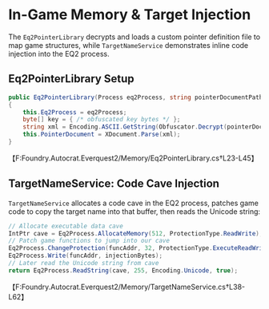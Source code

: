 # In-Game Memory & Target Injection

The `Eq2PointerLibrary` decrypts and loads a custom pointer definition file to map game structures, while `TargetNameService` demonstrates inline code injection into the EQ2 process.

## Eq2PointerLibrary Setup

```csharp
public Eq2PointerLibrary(Process eq2Process, string pointerDocumentPath)
{
    this.Eq2Process = eq2Process;
    byte[] key = { /* obfuscated key bytes */ };
    string xml = Encoding.ASCII.GetString(Obfuscator.Decrypt(pointerDocumentPath, key)).Substring(3);
    this.PointerDocument = XDocument.Parse(xml);
}
```
【F:Foundry.Autocrat.Everquest2/Memory/Eq2PointerLibrary.cs†L23-L45】

## TargetNameService: Code Cave Injection

`TargetNameService` allocates a code cave in the EQ2 process, patches game code to copy the target name into that buffer, then reads the Unicode string:

```csharp
// Allocate executable data cave
IntPtr cave = Eq2Process.AllocateMemory(512, ProtectionType.ReadWrite);
// Patch game functions to jump into our cave
Eq2Process.ChangeProtection(funcAddr, 32, ProtectionType.ExecuteReadWrite);
Eq2Process.Write(funcAddr, injectionBytes);
// Later read the Unicode string from cave
return Eq2Process.ReadString(cave, 255, Encoding.Unicode, true);
```
【F:Foundry.Autocrat.Everquest2/Memory/TargetNameService.cs†L38-L62】